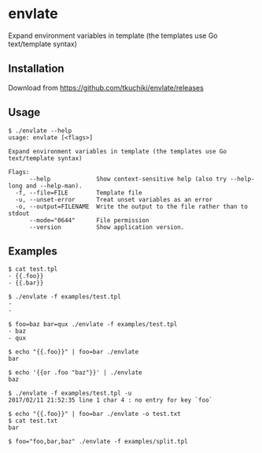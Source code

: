 # envlate
Expand environment variables in template (the templates use Go text/template syntax)

## Installation

Download from https://github.com/tkuchiki/envlate/releases

## Usage

```shell
$ ./envlate --help
usage: envlate [<flags>]

Expand environment variables in template (the templates use Go text/template syntax)

Flags:
      --help             Show context-sensitive help (also try --help-long and --help-man).
  -f, --file=FILE        Template file
  -u, --unset-error      Treat unset variables as an error
  -o, --output=FILENAME  Write the output to the file rather than to stdout
      --mode="0644"      File permission
      --version          Show application version.
```

## Examples

```shell
$ cat test.tpl
- {{.foo}}
- {{.bar}}

$ ./envlate -f examples/test.tpl
-
-

$ foo=baz bar=qux ./envlate -f examples/test.tpl
- baz
- qux

$ echo "{{.foo}}" | foo=bar ./envlate
bar

$ echo '{{or .foo "baz"}}' | ./envlate
baz

$ ./envlate -f examples/test.tpl -u
2017/02/11 21:52:35 line 1 char 4 : no entry for key `foo`

$ echo "{{.foo}}" | foo=bar ./envlate -o test.txt
$ cat test.txt
bar

$ foo="foo,bar,baz" ./envlate -f examples/split.tpl
```
